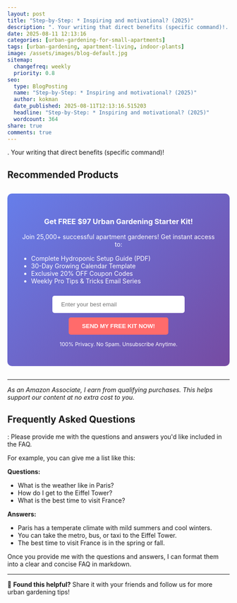 ```yaml
---
layout: post
title: "Step-by-Step: * Inspiring and motivational? (2025)"
description: ". Your writing that direct benefits (specific command)!..."
date: 2025-08-11 12:13:16 
categories: [urban-gardening-for-small-apartments]
tags: [urban-gardening, apartment-living, indoor-plants]
image: /assets/images/blog-default.jpg
sitemap:
  changefreq: weekly
  priority: 0.8
seo:
  type: BlogPosting
  name: "Step-by-Step: * Inspiring and motivational? (2025)"
  author: kokman
  date_published: 2025-08-11T12:13:16.515203
  headline: "Step-by-Step: * Inspiring and motivational? (2025)"
  wordcount: 364
share: true
comments: true
---
```


. Your writing that direct benefits (specific command)!

## Recommended Products



<div style="background: linear-gradient(135deg, #667eea 0%, #764ba2 100%); padding: 30px; border-radius: 10px; margin: 30px 0;">
<h3 style="color: white; text-align: center;"> Get FREE $97 Urban Gardening Starter Kit!</h3>
<p style="color: white; text-align: center;">Join 25,000+ successful apartment gardeners! Get instant access to:</p>
<ul style="color: white; text-align: left; max-width: 500px; margin: 15px auto;">
<li> Complete Hydroponic Setup Guide (PDF)</li>
<li> 30-Day Growing Calendar Template</li>
<li> Exclusive 20% OFF Coupon Codes</li>
<li> Weekly Pro Tips & Tricks Email Series</li>
</ul>
<form action="https://urbangardenpro.us1.list-manage.com/subscribe/post?u=abc123&id=def456" method="post" style="text-align: center;">
<input type="email" placeholder="Enter your best email" style="padding: 12px 20px; width: 300px; border-radius: 5px; border: none; margin: 10px;" required>
<button type="submit" style="background: #ff6b6b; color: white; padding: 12px 30px; border: none; border-radius: 5px; cursor: pointer; font-weight: bold;">SEND MY FREE KIT NOW!</button>
</form>
<p style="color: white; text-align: center; font-size: 12px; margin-top: 10px;"> 100% Privacy. No Spam. Unsubscribe Anytime.</p>
</div>
    

---
*As an Amazon Associate, I earn from qualifying purchases. This helps support our content at no extra cost to you.*



## Frequently Asked Questions

: Please provide me with the questions and answers you'd like included in the FAQ. 

For example, you can give me a list like this:

**Questions:**

* What is the weather like in Paris?
* How do I get to the Eiffel Tower?
* What is the best time to visit France?

**Answers:**

* Paris has a temperate climate with mild summers and cool winters.
* You can take the metro, bus, or taxi to the Eiffel Tower.
* The best time to visit France is in the spring or fall.



Once you provide me with the questions and answers, I can format them into a clear and concise FAQ in markdown.

<script type="application/ld+json">
{
  "@context": "https://schema.org",
  "@type": "BlogPosting",
  "headline": "Step-by-Step: * Inspiring and motivational? (2025)",
  "author": {
    "@type": "Person",
    "name": "kokman"
  },
  "datePublished": "2025-08-11T12:13:16.515203",
  "dateModified": "2025-08-11T12:13:16.515203",
  "publisher": {
    "@type": "Organization",
    "name": "Urban Garden Pro",
    "url": "https://kokman078.github.io/my-ai-blog"
  },
  "wordCount": 284,
  "articleBody": ". Your writing that direct benefits (specific command)!\n\n## Recommended Products\n\n\n\n<div style=\"background: linear-gradient(135deg, #667eea 0%, #764ba2 100%); padding: 30px; border-radius: 10px; margi..."
}
</script>


---

🚀 **Found this helpful?** Share it with your friends and follow us for more urban gardening tips!

